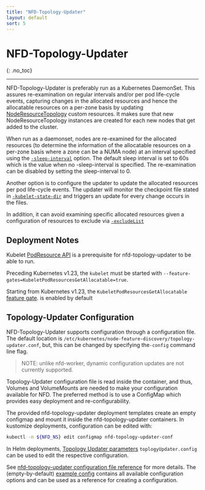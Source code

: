 ```yaml
---
title: "NFD-Topology-Updater"
layout: default
sort: 5
---
```


# NFD-Topology-Updater
{: .no_toc}

---

NFD-Topology-Updater is preferably run as a Kubernetes DaemonSet.
This assures re-examination on regular intervals
and/or per pod life-cycle events, capturing changes in the allocated
resources and hence the allocatable resources on a per-zone basis by updating
[NodeResourceTopology](custom-resources.md#noderesourcetopology) custom resources.
It makes sure that new NodeResourceTopology instances are created for each new
nodes that get added to the cluster.

When run as a daemonset, nodes are re-examined for the allocated resources
(to determine the information of the allocatable resources on a per-zone basis
where a zone can be a NUMA node) at an interval specified using the
[`-sleep-interval`](../reference/topology-updater-commandline-reference.html.md#-sleep-interval)
option. The default sleep interval is set to 60s
which is the value when no -sleep-interval is specified.
The re-examination can be disabled by setting the sleep-interval to 0.

Another option is to configure the updater to update
the allocated resources per pod life-cycle events.
The updater will monitor the checkpoint file stated in
[`-kubelet-state-dir`](../reference/topology-updater-commandline-reference.md#-kubelet-state-dir)
and triggers an update for every change occurs in the files.

In addition, it can avoid examining specific allocated resources
given a configuration of resources to exclude via [`-excludeList`](../reference/topology-updater-configuration-reference.md#excludelist)

## Deployment Notes

Kubelet [PodResource API][podresource-api] is a prerequisite for
nfd-topology-updater to be able to run.

Preceding Kubernetes v1.23, the `kubelet` must be started with
`--feature-gates=KubeletPodResourcesGetAllocatable=true`.

Starting from Kubernetes v1.23, the `KubeletPodResourcesGetAllocatable`
[feature gate][feature-gate].  is enabled by default

## Topology-Updater Configuration

NFD-Topology-Updater supports configuration through a configuration file. The
default location is `/etc/kubernetes/node-feature-discovery/topology-updater.conf`,
but, this can be changed by specifying the`-config` command line flag.
> NOTE: unlike nfd-worker,
> dynamic configuration updates are not currently supported.

Topology-Updater configuration file is read inside the container,
and thus, Volumes and VolumeMounts are needed
to make your configuration available for NFD.
The preferred method is to use a ConfigMap
which provides easy deployment and re-configurability.

The provided nfd-topology-updater deployment templates
create an empty configmap
and mount it inside the nfd-topology-updater containers.
In kustomize deployments, configuration can be edited with:

```bash
kubectl -n ${NFD_NS} edit configmap nfd-topology-updater-conf
```

In Helm deployments,
[Topology Updater parameters](../deployment/helm.md#topology-updater-parameters)
`toplogyUpdater.config` can be used to edit the respective configuration.

See
[nfd-topology-updater configuration file reference](../reference/topology-updater-configuration-reference.md)
for more details.
The (empty-by-default)
[example config](https://github.com/kubernetes-sigs/node-feature-discovery/blob/{{site.release}}/deployment/components/topology-updater-config/nfd-topology-updater.conf.example)
contains all available configuration options and can be used as a reference
for creating a configuration.

<!-- Links -->
[podresource-api]: https://kubernetes.io/docs/concepts/extend-kubernetes/compute-storage-net/device-plugins/#monitoring-device-plugin-resources
[feature-gate]: https://kubernetes.io/docs/reference/command-line-tools-reference/feature-gates
